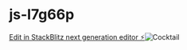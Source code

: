 # js-l7g66p

[Edit in StackBlitz next generation editor ⚡️](https://stackblitz.com/~/github.com/AMarieKC/js-l7g66p)![Cocktail](https://github.com/AMarieKC/js-l7g66p/assets/159665059/26236a6d-3fba-49ee-9d40-83bd99fb9e58)
